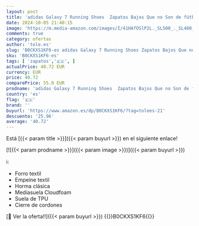 ```yaml
---
layout: post
title: 'adidas Galaxy 7 Running Shoes  Zapatos Bajos Que no Son de fútbol Mujer  Grey Four/Sandy Pink/preloved Scarlet  46 EU'
date: 2024-10-05 21:40:15
image: 'https://m.media-amazon.com/images/I/41HAfOSlP2L._SL500_._SL400_.jpg'
comments: true
category: ofertas
author: 'tole.es'
slug: 'B0CKXS1KF6-es adidas Galaxy 7 Running Shoes Zapatos Bajos Que no Son de...'
sku: 'B0CKXS1KF6-es'
tags: [ 'zapatos','🇪🇸', ]
actualPrice: 40.72 EUR
currency: EUR
price: 40.72
comparePrice: 55.0 EUR
prodname: 'adidas Galaxy 7 Running Shoes  Zapatos Bajos Que no Son de fútbol Mujer  Grey Four/Sandy Pink/preloved Scarlet  46 EU'
country: 'es'
flag: '🇪🇸'
brand: ''
buyurl: 'https://www.amazon.es/dp/B0CKXS1KF6/?tag=tolees-21'
descuento: '25.96'
average: '40.72'
---
```


Está [{{< param title >}}]({{< param buyurl >}}) en el siguiente enlace!

[![{{< param prodname >}}]({{< param image >}})]({{< param buyurl >}})

ℹ️:

- Forro textil
- Empeine textil
- Horma clásica
- Mediasuela Cloudfoam
- Suela de TPU
- Cierre de cordones

[🛒 Ver la oferta!!]({{< param buyurl >}})
{{<world>}}B0CKXS1KF6{{</world>}}
